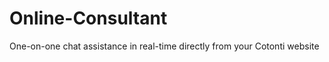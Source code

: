 Online-Consultant
=================

One-on-one chat assistance in real-time directly from your Cotonti website
